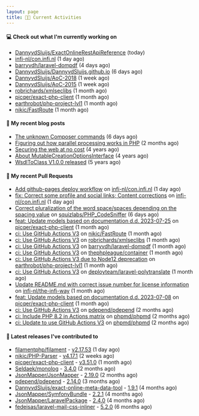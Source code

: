 ```yaml
---
layout: page
title: 👨‍💻 Current Activities
---
```


#### 💻 Check out what I'm currently working on

- [DannyvdSluijs/ExactOnlineRestApiReference](https://github.com/DannyvdSluijs/ExactOnlineRestApiReference) (today)
- [infi-nl/con.infi.nl](https://github.com/infi-nl/con.infi.nl) (1 day ago)
- [barryvdh/laravel-dompdf](https://github.com/barryvdh/laravel-dompdf) (4 days ago)
- [DannyvdSluijs/DannyvdSluijs.github.io](https://github.com/DannyvdSluijs/DannyvdSluijs.github.io) (6 days ago)
- [DannyvdSluijs/AoC-2018](https://github.com/DannyvdSluijs/AoC-2018) (1 week ago)
- [DannyvdSluijs/AoC-2015](https://github.com/DannyvdSluijs/AoC-2015) (1 week ago)
- [robrichards/xmlseclibs](https://github.com/robrichards/xmlseclibs) (1 month ago)
- [picqer/exact-php-client](https://github.com/picqer/exact-php-client) (1 month ago)
- [earthrobot/php-project-lvl1](https://github.com/earthrobot/php-project-lvl1) (1 month ago)
- [nikic/FastRoute](https://github.com/nikic/FastRoute) (1 month ago)


#### 📜 My recent blog posts

- [The unknown Composer commands](/2023/08/25/the-unknown-composer-commands.html) (6 days ago)
- [Figuring out how parallel processing works in PHP](/2023/06/21/figuring-out-how-parallel-processing-works-in-php.html) (2 months ago)
- [Securing the web at no cost](/2019/02/04/securing-the-web-at-no-cost.html) (4 years ago)
- [About MutableCreationOptionsInterface](/2018/10/15/about-mutable-creation-options-interface.html) (4 years ago)
- [WsdlToClass V1.0.0 released](/2018/01/11/wsdl-to-class-v1-0-0.html) (5 years ago)

#### 🔨 My recent Pull Requests

- [Add github-pages deploy workflow](https://github.com/infi-nl/con.infi.nl/pull/2) on [infi-nl/con.infi.nl](https://github.com/infi-nl/con.infi.nl) (1 day ago)
- [fix: Correct some profile and social links; Content corrections](https://github.com/infi-nl/con.infi.nl/pull/1) on [infi-nl/con.infi.nl](https://github.com/infi-nl/con.infi.nl) (1 day ago)
- [Correct pluralization of the word space/spaces depending on the spacing value](https://github.com/squizlabs/PHP_CodeSniffer/pull/3881) on [squizlabs/PHP_CodeSniffer](https://github.com/squizlabs/PHP_CodeSniffer) (6 days ago)
- [feat: Update models based on documentation d.d. 2023-07-25](https://github.com/picqer/exact-php-client/pull/615) on [picqer/exact-php-client](https://github.com/picqer/exact-php-client) (1 month ago)
- [ci: Use GitHub Actions V3](https://github.com/nikic/FastRoute/pull/257) on [nikic/FastRoute](https://github.com/nikic/FastRoute) (1 month ago)
- [ci: Use GitHub Actions V3](https://github.com/robrichards/xmlseclibs/pull/253) on [robrichards/xmlseclibs](https://github.com/robrichards/xmlseclibs) (1 month ago)
- [ci: Use GitHub Actions V3](https://github.com/barryvdh/laravel-dompdf/pull/990) on [barryvdh/laravel-dompdf](https://github.com/barryvdh/laravel-dompdf) (1 month ago)
- [ci: Use GitHub Actions V3](https://github.com/thephpleague/container/pull/252) on [thephpleague/container](https://github.com/thephpleague/container) (1 month ago)
- [ci: Use GitHub Actions V3 due to Node12 deprecation](https://github.com/earthrobot/php-project-lvl1/pull/1) on [earthrobot/php-project-lvl1](https://github.com/earthrobot/php-project-lvl1) (1 month ago)
- [ci: Use GitHub Actions V3](https://github.com/deployteam/laravel-polytranslate/pull/2) on [deployteam/laravel-polytranslate](https://github.com/deployteam/laravel-polytranslate) (1 month ago)
- [Update README.md with correct issue number for license information](https://github.com/infi-nl/the-infi-way/pull/75) on [infi-nl/the-infi-way](https://github.com/infi-nl/the-infi-way) (1 month ago)
- [feat: Update models based on documentation d.d. 2023-07-08](https://github.com/picqer/exact-php-client/pull/614) on [picqer/exact-php-client](https://github.com/picqer/exact-php-client) (1 month ago)
- [ci: Use GitHub Actions V3](https://github.com/pdepend/pdepend/pull/670) on [pdepend/pdepend](https://github.com/pdepend/pdepend) (2 months ago)
- [ci: Include PHP 8.2 in Actions matrix](https://github.com/phpmd/phpmd/pull/1013) on [phpmd/phpmd](https://github.com/phpmd/phpmd) (2 months ago)
- [ci: Update to use GitHub Actions V3](https://github.com/phpmd/phpmd/pull/1012) on [phpmd/phpmd](https://github.com/phpmd/phpmd) (2 months ago)


#### 🔭 Latest releases I've contributed to

- [filamentphp/filament](https://github.com/filamentphp/filament) - [v2.17.53](https://github.com/filamentphp/filament/releases/tag/v2.17.53) (1 day ago)
- [nikic/PHP-Parser](https://github.com/nikic/PHP-Parser) - [v4.17.1](https://github.com/nikic/PHP-Parser/releases/tag/v4.17.1) (2 weeks ago)
- [picqer/exact-php-client](https://github.com/picqer/exact-php-client) - [v3.51.0](https://github.com/picqer/exact-php-client/releases/tag/v3.51.0) (1 month ago)
- [Seldaek/monolog](https://github.com/Seldaek/monolog) - [3.4.0](https://github.com/Seldaek/monolog/releases/tag/3.4.0) (2 months ago)
- [JsonMapper/JsonMapper](https://github.com/JsonMapper/JsonMapper) - [2.19.0](https://github.com/JsonMapper/JsonMapper/releases/tag/2.19.0) (2 months ago)
- [pdepend/pdepend](https://github.com/pdepend/pdepend) - [2.14.0](https://github.com/pdepend/pdepend/releases/tag/2.14.0) (3 months ago)
- [DannyvdSluijs/exact-online-meta-data-tool](https://github.com/DannyvdSluijs/exact-online-meta-data-tool) - [1.9.1](https://github.com/DannyvdSluijs/exact-online-meta-data-tool/releases/tag/1.9.1) (4 months ago)
- [JsonMapper/SymfonyBundle](https://github.com/JsonMapper/SymfonyBundle) - [2.2.1](https://github.com/JsonMapper/SymfonyBundle/releases/tag/2.2.1) (4 months ago)
- [JsonMapper/LaravelPackage](https://github.com/JsonMapper/LaravelPackage) - [2.4.0](https://github.com/JsonMapper/LaravelPackage/releases/tag/2.4.0) (4 months ago)
- [fedeisas/laravel-mail-css-inliner](https://github.com/fedeisas/laravel-mail-css-inliner) - [5.2.0](https://github.com/fedeisas/laravel-mail-css-inliner/releases/tag/5.2.0) (6 months ago)